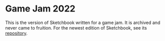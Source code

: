 # Game Jam 2022

This is the version of Sketchbook written for a game jam. It is archived and never came to fruition. For the newest edition of Sketchbook, see its [repository](https://github.com/BD103/Sketchbook).
